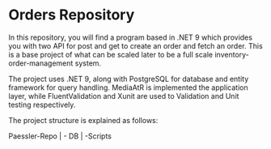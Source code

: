 # Orders Repository

In this repository, you will find a program based in .NET 9 which provides you with two API for post and get to create an order and fetch an order. 
This is a base project of what can be scaled later to be a full scale inventory-order-management system. 


The project uses .NET 9, along with PostgreSQL for database and entity framework for query handling. MediaAtR is implemented the application layer, while FluentValidation and Xunit are used to Validation and Unit testing respectively. 


The project structure is explained as follows: 

Paessler-Repo 
|    - DB
      |  -Scripts